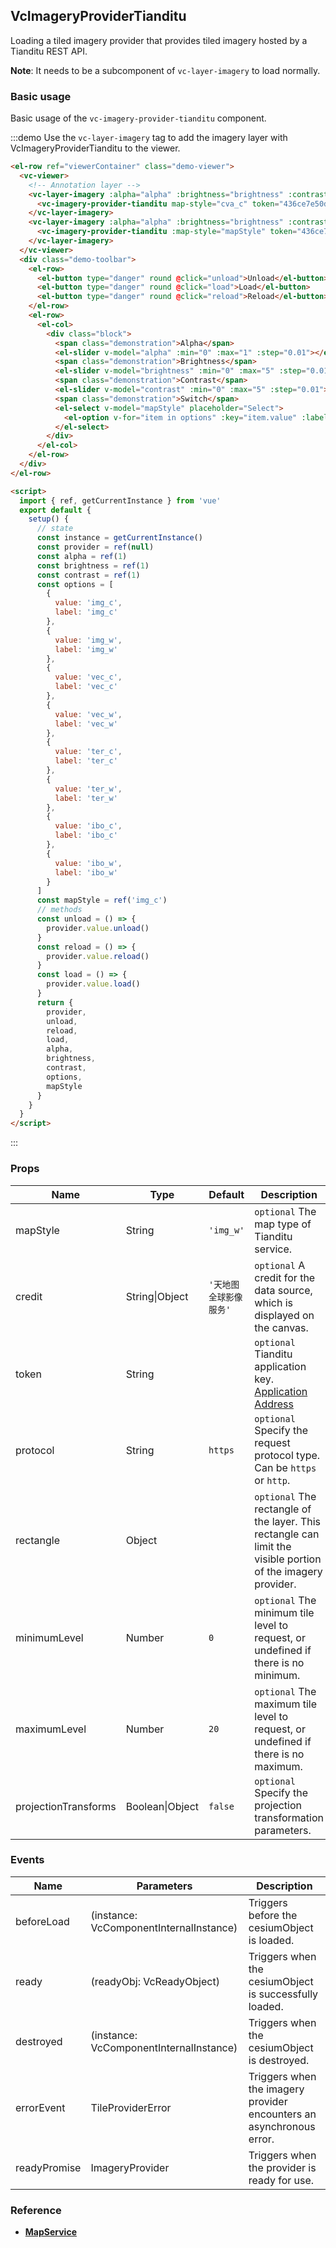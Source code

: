 ## VcImageryProviderTianditu

Loading a tiled imagery provider that provides tiled imagery hosted by a Tianditu REST API.

**Note**: It needs to be a subcomponent of `vc-layer-imagery` to load normally.

### Basic usage

Basic usage of the `vc-imagery-provider-tianditu` component.

:::demo Use the `vc-layer-imagery` tag to add the imagery layer with VcImageryProviderTianditu to the viewer.

```html
<el-row ref="viewerContainer" class="demo-viewer">
  <vc-viewer>
    <!-- Annotation layer -->
    <vc-layer-imagery :alpha="alpha" :brightness="brightness" :contrast="contrast" :sort-order="20">
      <vc-imagery-provider-tianditu map-style="cva_c" token="436ce7e50d27eede2f2929307e6b33c0"></vc-imagery-provider-tianditu>
    </vc-layer-imagery>
    <vc-layer-imagery :alpha="alpha" :brightness="brightness" :contrast="contrast" :sort-order="10">
      <vc-imagery-provider-tianditu :map-style="mapStyle" token="436ce7e50d27eede2f2929307e6b33c0" ref="provider"></vc-imagery-provider-tianditu>
    </vc-layer-imagery>
  </vc-viewer>
  <div class="demo-toolbar">
    <el-row>
      <el-button type="danger" round @click="unload">Unload</el-button>
      <el-button type="danger" round @click="load">Load</el-button>
      <el-button type="danger" round @click="reload">Reload</el-button>
    </el-row>
    <el-row>
      <el-col>
        <div class="block">
          <span class="demonstration">Alpha</span>
          <el-slider v-model="alpha" :min="0" :max="1" :step="0.01"></el-slider>
          <span class="demonstration">Brightness</span>
          <el-slider v-model="brightness" :min="0" :max="5" :step="0.01"></el-slider>
          <span class="demonstration">Contrast</span>
          <el-slider v-model="contrast" :min="0" :max="5" :step="0.01"></el-slider>
          <span class="demonstration">Switch</span>
          <el-select v-model="mapStyle" placeholder="Select">
            <el-option v-for="item in options" :key="item.value" :label="item.label" :value="item.value"> </el-option>
          </el-select>
        </div>
      </el-col>
    </el-row>
  </div>
</el-row>

<script>
  import { ref, getCurrentInstance } from 'vue'
  export default {
    setup() {
      // state
      const instance = getCurrentInstance()
      const provider = ref(null)
      const alpha = ref(1)
      const brightness = ref(1)
      const contrast = ref(1)
      const options = [
        {
          value: 'img_c',
          label: 'img_c'
        },
        {
          value: 'img_w',
          label: 'img_w'
        },
        {
          value: 'vec_c',
          label: 'vec_c'
        },
        {
          value: 'vec_w',
          label: 'vec_w'
        },
        {
          value: 'ter_c',
          label: 'ter_c'
        },
        {
          value: 'ter_w',
          label: 'ter_w'
        },
        {
          value: 'ibo_c',
          label: 'ibo_c'
        },
        {
          value: 'ibo_w',
          label: 'ibo_w'
        }
      ]
      const mapStyle = ref('img_c')
      // methods
      const unload = () => {
        provider.value.unload()
      }
      const reload = () => {
        provider.value.reload()
      }
      const load = () => {
        provider.value.load()
      }
      return {
        provider,
        unload,
        reload,
        load,
        alpha,
        brightness,
        contrast,
        options,
        mapStyle
      }
    }
  }
</script>
```

:::

### Props

<!-- prettier-ignore -->
| Name | Type | Default | Description | Accepted Values |
| ---- | ---- | ------- | ----------- | --------------- |
| mapStyle | String | `'img_w'` | `optional` The map type of Tianditu service. |cia_c/cia_w/cta_c/cta_w/cva_c/cva_w/ela_c/ela_w/eva_c/eva_w/img_c/img_w/ter_c/ter_w/vec_c/vec_w/ibo_c/ibo_w|
| credit | String\|Object | `'天地图全球影像服务'` | `optional` A credit for the data source, which is displayed on the canvas.  |
| token | String | | `optional` Tianditu application key. [Application Address](http://lbs.tianditu.gov.cn/home.html) |
| protocol | String | `https` | `optional` Specify the request protocol type. Can be `https` or `http`. |
| rectangle | Object | | `optional` The rectangle of the layer. This rectangle can limit the visible portion of the imagery provider. |
| minimumLevel | Number | `0` | `optional` The minimum tile level to request, or undefined if there is no minimum.  |
| maximumLevel | Number | `20` | `optional` The maximum tile level to request, or undefined if there is no maximum. |
| projectionTransforms | Boolean\|Object | `false` | `optional` Specify the projection transformation parameters. |

### Events

| Name         | Parameters                              | Description                                                          |
| ------------ | --------------------------------------- | -------------------------------------------------------------------- |
| beforeLoad   | (instance: VcComponentInternalInstance) | Triggers before the cesiumObject is loaded.                          |
| ready        | (readyObj: VcReadyObject)               | Triggers when the cesiumObject is successfully loaded.               |
| destroyed    | (instance: VcComponentInternalInstance) | Triggers when the cesiumObject is destroyed.                         |
| errorEvent   | TileProviderError                       | Triggers when the imagery provider encounters an asynchronous error. |
| readyPromise | ImageryProvider                         | Triggers when the provider is ready for use.                         |

### Reference

- **[MapService](http://lbs.tianditu.gov.cn/server/MapService.html)**
